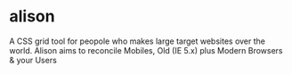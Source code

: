 alison
======

A CSS grid tool for peopole who makes large target websites over the world. Alison aims to reconcile Mobiles, Old (IE 5.x) plus Modern Browsers &amp; your Users 
